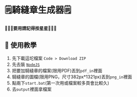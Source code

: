 # 🗒️騎縫章生成器🗒️
#### **🌟🌟🌟要用請記得按星星🌟🌟🌟**
## 📖 使用教學
1. 先下載這坨檔案 `Code > Download ZIP`
2. 先去裝 [`NodeJS`](https://nodejs.org/zh-tw/)
3. 把要加騎縫章的檔案(限用PDF)丟到`pdf_in`裡面
4. 騎縫章的圖檔(限用PNG，尺寸382px*1321px)丟到`png_in`裡面
5. 點兩下`start.bat`(第一次用或檔案較多頁會比較久)
7. 去`output`裡面拿檔案
